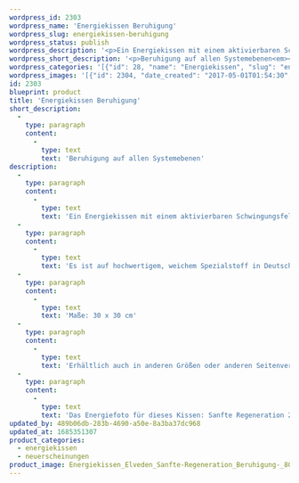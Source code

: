 ```yaml
---
wordpress_id: 2303
wordpress_name: 'Energiekissen Beruhigung'
wordpress_slug: energiekissen-beruhigung
wordpress_status: publish
wordpress_description: '<p>Ein Energiekissen mit einem aktivierbaren Schwingungsfelder zu Beruhigung. Beruhigung auf allen Systemebenen. Beruhigung als Grundlage für sanfte Regeneration.</p><p>Es ist auf hochwertigem, weichem Spezialstoff in Deutschland gedruckt und sorgfältig in Handarbeit in Deutschland mit Reißverschluss genäht. Laut Herstellerangaben ist der farbintensive Druck 70 Jahre lichtecht, waschbar (Wollwaschgang, 20°) und in einem umweltorientierten Verfahren hergestellt.</p><p>Maße: 30 x 30 cm</p><p>Erhältlich auch in anderen Größen oder anderen Seitenverhältnissen. Bitte kontaktieren Sie uns hierfür unter <a href="mailto:info@elvedenverlag.de">info@elvedenverlag.de</a>.</p><p><a href="https://my.feenbaum.de/anwendung-energiekissen/">Anwendungshinweise</a></p><p>Das Energiefoto für dieses Kissen: Sanfte Regeneration 2: Beruhigung, Reihe Sanfte Regeneration</p>'
wordpress_short_description: '<p>Beruhigung auf allen Systemebenen<em><br /></em><em>Hinweis: Das Wasserzeichen „Elveden Verlag Energiebild“ wird nicht mit gedruckt</em></p>'
wordpress_categories: '[{"id": 28, "name": "Energiekissen", "slug": "energiekissen"}, {"id": 66, "name": "Neuerscheinungen", "slug": "neuerscheinungen"}]'
wordpress_images: '[{"id": 2304, "date_created": "2017-05-01T01:54:30", "date_created_gmt": "2017-04-30T21:54:30", "date_modified": "2017-05-01T01:54:30", "date_modified_gmt": "2017-04-30T21:54:30", "src": "https://my.feenbaum.de/wp-content/uploads/2017/04/Energiekissen_Elveden_Sanfte-Regeneration_Beruhigung-_800x800-W.jpg", "name": "Energiekissen_Elveden_Sanfte-Regeneration_Beruhigung _800x800-W", "alt": ""}]'
id: 2303
blueprint: product
title: 'Energiekissen Beruhigung'
short_description:
  -
    type: paragraph
    content:
      -
        type: text
        text: 'Beruhigung auf allen Systemebenen'
description:
  -
    type: paragraph
    content:
      -
        type: text
        text: 'Ein Energiekissen mit einem aktivierbaren Schwingungsfelder zu Beruhigung. Beruhigung auf allen Systemebenen. Beruhigung als Grundlage für sanfte Regeneration.'
  -
    type: paragraph
    content:
      -
        type: text
        text: 'Es ist auf hochwertigem, weichem Spezialstoff in Deutschland gedruckt und sorgfältig in Handarbeit in Deutschland mit Reißverschluss genäht. Laut Herstellerangaben ist der farbintensive Druck 70 Jahre lichtecht, waschbar (Wollwaschgang, 20°) und in einem umweltorientierten Verfahren hergestellt.'
  -
    type: paragraph
    content:
      -
        type: text
        text: 'Maße: 30 x 30 cm'
  -
    type: paragraph
    content:
      -
        type: text
        text: 'Erhältlich auch in anderen Größen oder anderen Seitenverhältnissen. Bitte kontaktieren Sie uns hierfür unter info@elvedenverlag.de.'
  -
    type: paragraph
    content:
      -
        type: text
        text: 'Das Energiefoto für dieses Kissen: Sanfte Regeneration 2: Beruhigung, Reihe Sanfte Regeneration'
updated_by: 489b06db-283b-4690-a50e-8a3ba37dc968
updated_at: 1685351307
product_categories:
  - energiekissen
  - neuerscheinungen
product_image: Energiekissen_Elveden_Sanfte-Regeneration_Beruhigung-_800x800-W.jpg
---
```

